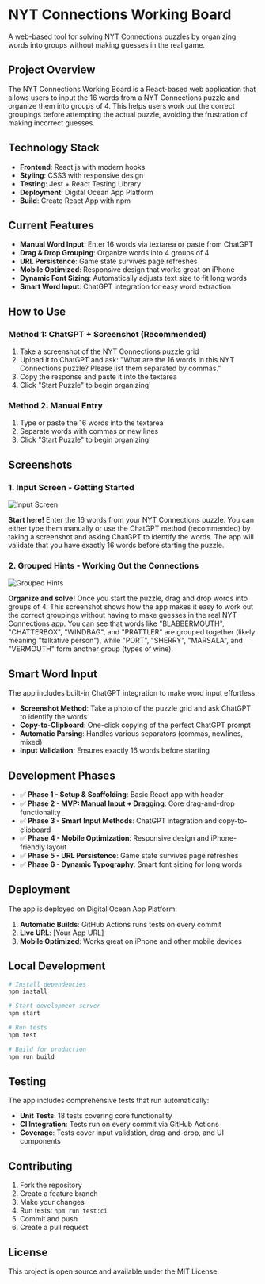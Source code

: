 # NYT Connections Working Board

A web-based tool for solving NYT Connections puzzles by organizing words into groups without making guesses in the real game.

## Project Overview

The NYT Connections Working Board is a React-based web application that allows users to input the 16 words from a NYT Connections puzzle and organize them into groups of 4. This helps users work out the correct groupings before attempting the actual puzzle, avoiding the frustration of making incorrect guesses.

## Technology Stack

- **Frontend**: React.js with modern hooks
- **Styling**: CSS3 with responsive design
- **Testing**: Jest + React Testing Library
- **Deployment**: Digital Ocean App Platform
- **Build**: Create React App with npm

## Current Features

- **Manual Word Input**: Enter 16 words via textarea or paste from ChatGPT
- **Drag & Drop Grouping**: Organize words into 4 groups of 4
- **URL Persistence**: Game state survives page refreshes
- **Mobile Optimized**: Responsive design that works great on iPhone
- **Dynamic Font Sizing**: Automatically adjusts text size to fit long words
- **Smart Word Input**: ChatGPT integration for easy word extraction

## How to Use

### Method 1: ChatGPT + Screenshot (Recommended)
1. Take a screenshot of the NYT Connections puzzle grid
2. Upload it to ChatGPT and ask: "What are the 16 words in this NYT Connections puzzle? Please list them separated by commas."
3. Copy the response and paste it into the textarea
4. Click "Start Puzzle" to begin organizing!

### Method 2: Manual Entry
1. Type or paste the 16 words into the textarea
2. Separate words with commas or new lines
3. Click "Start Puzzle" to begin organizing!

## Screenshots

### 1. Input Screen - Getting Started
![Input Screen](screenshots/input-screen.png)

**Start here!** Enter the 16 words from your NYT Connections puzzle. You can either type them manually or use the ChatGPT method (recommended) by taking a screenshot and asking ChatGPT to identify the words. The app will validate that you have exactly 16 words before starting the puzzle.

### 2. Grouped Hints - Working Out the Connections
![Grouped Hints](screenshots/grouped-hints.png)

**Organize and solve!** Once you start the puzzle, drag and drop words into groups of 4. This screenshot shows how the app makes it easy to work out the correct groupings without having to make guesses in the real NYT Connections app. You can see that words like "BLABBERMOUTH", "CHATTERBOX", "WINDBAG", and "PRATTLER" are grouped together (likely meaning "talkative person"), while "PORT", "SHERRY", "MARSALA", and "VERMOUTH" form another group (types of wine).

## Smart Word Input

The app includes built-in ChatGPT integration to make word input effortless:

- **Screenshot Method**: Take a photo of the puzzle grid and ask ChatGPT to identify the words
- **Copy-to-Clipboard**: One-click copying of the perfect ChatGPT prompt
- **Automatic Parsing**: Handles various separators (commas, newlines, mixed)
- **Input Validation**: Ensures exactly 16 words before starting

## Development Phases

- ✅ **Phase 1 - Setup & Scaffolding**: Basic React app with header
- ✅ **Phase 2 - MVP: Manual Input + Dragging**: Core drag-and-drop functionality
- ✅ **Phase 3 - Smart Input Methods**: ChatGPT integration and copy-to-clipboard
- ✅ **Phase 4 - Mobile Optimization**: Responsive design and iPhone-friendly layout
- ✅ **Phase 5 - URL Persistence**: Game state survives page refreshes
- ✅ **Phase 6 - Dynamic Typography**: Smart font sizing for long words

## Deployment

The app is deployed on Digital Ocean App Platform:

1. **Automatic Builds**: GitHub Actions runs tests on every commit
2. **Live URL**: [Your App URL]
3. **Mobile Optimized**: Works great on iPhone and other mobile devices

## Local Development

```bash
# Install dependencies
npm install

# Start development server
npm start

# Run tests
npm test

# Build for production
npm run build
```

## Testing

The app includes comprehensive tests that run automatically:

- **Unit Tests**: 18 tests covering core functionality
- **CI Integration**: Tests run on every commit via GitHub Actions
- **Coverage**: Tests cover input validation, drag-and-drop, and UI components

## Contributing

1. Fork the repository
2. Create a feature branch
3. Make your changes
4. Run tests: `npm run test:ci`
5. Commit and push
6. Create a pull request

## License

This project is open source and available under the MIT License.
